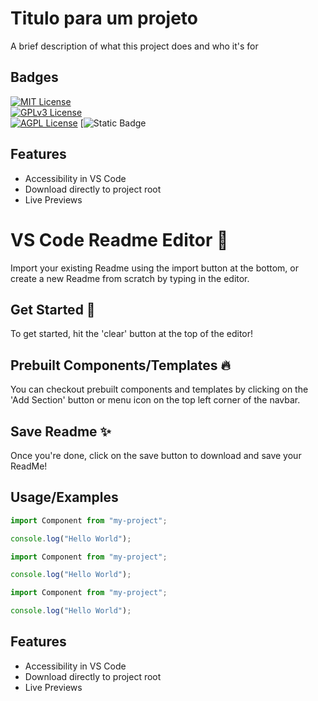 # Titulo para um projeto

A brief description of what this project does and who it's for

## Badges

[![MIT License](https://img.shields.io/badge/License-MIT-green.svg)](https://choosealicense.com/licenses/mit/)  
[![GPLv3 License](https://img.shields.io/badge/License-GPL%20v3-yellow.svg)](https://choosealicense.com/licenses/gpl-3.0/)  
[![AGPL License](https://img.shields.io/badge/license-AGPL-blue.svg)](https://choosealicense.com/licenses/gpl-3.0/)
[![Static Badge](https://img.shields.io/badge/Python_3C77A8/)

## Features

- Accessibility in VS Code
- Download directly to project root
- Live Previews

# VS Code Readme Editor 📝

Import your existing Readme using the import button at the bottom,
or create a new Readme from scratch by typing in the editor.

## Get Started 🚀

To get started, hit the 'clear' button at the top of the editor!

## Prebuilt Components/Templates 🔥

You can checkout prebuilt components and templates by clicking on the 'Add Section' button or menu icon
on the top left corner of the navbar.

## Save Readme ✨

Once you're done, click on the save button to download and save your ReadMe!

## Usage/Examples

```javascript
import Component from "my-project";

console.log("Hello World");
```

```javascript
import Component from "my-project";

console.log("Hello World");
```

```javascript
import Component from "my-project";

console.log("Hello World");
```

## Features

- Accessibility in VS Code
- Download directly to project root
- Live Previews
